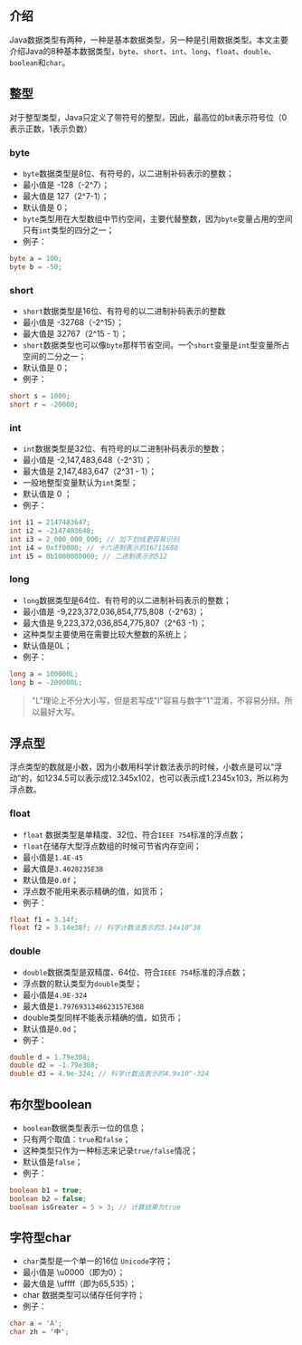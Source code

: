 
## 介绍

Java数据类型有两种，一种是基本数据类型，另一种是引用数据类型。本文主要介绍Java的8种基本数据类型，`byte`、`short`、`int`、`long`、`float`、`double`、`boolean`和`char`。

## 整型

对于整型类型，Java只定义了带符号的整型，因此，最高位的bit表示符号位（0表示正数，1表示负数）

### byte

* `byte`数据类型是8位、有符号的，以二进制补码表示的整数；
* 最小值是 -128（-2^7）；
* 最大值是 127（2^7-1）；
* 默认值是 0；
* `byte`类型用在大型数组中节约空间，主要代替整数，因为`byte`变量占用的空间只有`int`类型的四分之一；
* 例子：

```java
byte a = 100;
byte b = -50;
```

### short

* `short`数据类型是16位、有符号的以二进制补码表示的整数
* 最小值是 -32768（-2^15）；
* 最大值是 32767（2^15 - 1）；
* `short`数据类型也可以像`byte`那样节省空间。一个`short`变量是`int`型变量所占空间的二分之一；
* 默认值是 0；
* 例子：

```java
short s = 1000;
short r = -20000;
```

### int

* `int`数据类型是32位、有符号的以二进制补码表示的整数；
* 最小值是 -2,147,483,648（-2^31）；
* 最大值是 2,147,483,647（2^31 - 1）；
* 一般地整型变量默认为`int`类型；
* 默认值是 0 ；
* 例子：

```java
int i1 = 2147483647;
int i2 = -2147483648;
int i3 = 2_000_000_000; // 加下划线更容易识别
int i4 = 0xff0000; // 十六进制表示的16711680
int i5 = 0b1000000000; // 二进制表示的512
```

### long

* `long`数据类型是64位、有符号的以二进制补码表示的整数；
* 最小值是 -9,223,372,036,854,775,808（-2^63）；
* 最大值是 9,223,372,036,854,775,807（2^63 -1）；
* 这种类型主要使用在需要比较大整数的系统上；
* 默认值是0L；
* 例子：

```java
long a = 100000L;
long b = -200000L;
```

> "L"理论上不分大小写，但是若写成"l"容易与数字"1"混淆，不容易分辩。所以最好大写。

## 浮点型

浮点类型的数就是小数，因为小数用科学计数法表示的时候，小数点是可以“浮动”的，如1234.5可以表示成12.345x102，也可以表示成1.2345x103，所以称为浮点数。

### float

* `float` 数据类型是单精度、32位、符合`IEEE 754`标准的浮点数；
* `float`在储存大型浮点数组的时候可节省内存空间；
* 最小值是`1.4E-45`
* 最大值是`3.4028235E38`
* 默认值是`0.0f`；
* 浮点数不能用来表示精确的值，如货币；
* 例子：

```java
float f1 = 3.14f;
float f2 = 3.14e38f; // 科学计数法表示的3.14x10^38
```

### double

* `double`数据类型是双精度、64位、符合`IEEE 754`标准的浮点数；
* 浮点数的默认类型为`double`类型；
* 最小值是`4.9E-324`
* 最大值是`1.7976931348623157E308`
* double类型同样不能表示精确的值，如货币；
* 默认值是`0.0d`；
* 例子：

```java
double d = 1.79e308;
double d2 = -1.79e308;
double d3 = 4.9e-324; // 科学计数法表示的4.9x10^-324
```

## 布尔型boolean

* `boolean`数据类型表示一位的信息；
* 只有两个取值：`true`和`false`；
* 这种类型只作为一种标志来记录`true/false`情况；
* 默认值是`false`；
* 例子：

```java
boolean b1 = true;
boolean b2 = false;
boolean isGreater = 5 > 3; // 计算结果为true
```

## 字符型char

* `char`类型是一个单一的16位 `Unicode`字符；
* 最小值是 \u0000（即为0）；
* 最大值是 \uffff（即为65,535）；
* char 数据类型可以储存任何字符；
* 例子：

```java
char a = 'A';
char zh = '中';
```

